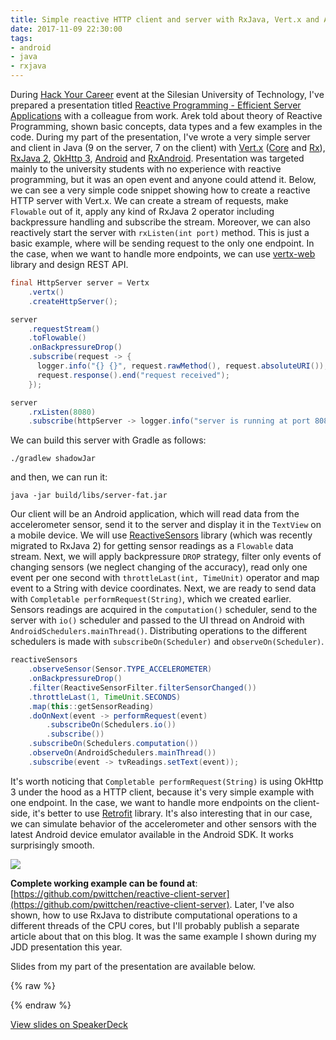 ```yaml
---
title: Simple reactive HTTP client and server with RxJava, Vert.x and Android
date: 2017-11-09 22:30:00
tags:
- android
- java
- rxjava
---
```


During [Hack Your Career](https://www.facebook.com/Hack.your.Career/) event at the Silesian University of Technology, I've prepared a presentation titled [Reactive Programming - Efficient Server Applications](https://speakerdeck.com/pwittchen/reactive-programming-efficient-server-applications) with a colleague from work. Arek told about theory of Reactive Programming, shown basic concepts, data types and a few examples in the code. During my part of the presentation, I've wrote a very simple server and client in Java (9 on the server, 7 on the client) with [Vert.x](http://vertx.io/) ([Core](http://vertx.io/docs/vertx-core/java/) and [Rx](http://vertx.io/docs/vertx-rx/java2/)), [RxJava 2](https://github.com/ReactiveX/RxJava), [OkHttp 3](https://github.com/square/okhttp), [Android](https://www.android.com/) and [RxAndroid](https://github.com/ReactiveX/RxAndroid/). Presentation was targeted mainly to the university students with no experience with reactive programming, but it was an open event and anyone could attend it. Below, we can see a very simple code snippet showing how to create a reactive HTTP server with Vert.x. We can create a stream of requests, make `Flowable` out of it, apply any kind of RxJava 2 operator including backpressure handling and subscribe the stream. Moreover, we can also reactively start the server with `rxListen(int port)` method. This is just a basic example, where will be sending request to the only one endpoint. In the case, when we want to handle more endpoints, we can use [vertx-web](http://vertx.io/docs/vertx-web/java/) library and design REST API.

```java
final HttpServer server = Vertx
    .vertx()
    .createHttpServer();

server
    .requestStream()
    .toFlowable()
    .onBackpressureDrop()
    .subscribe(request -> {
      logger.info("{} {}", request.rawMethod(), request.absoluteURI());
      request.response().end("request received");
    });

server
    .rxListen(8080)
    .subscribe(httpServer -> logger.info("server is running at port 8080..."));
```

We can build this server with Gradle as follows:

```
./gradlew shadowJar
```

and then, we can run it:

```
java -jar build/libs/server-fat.jar
```

Our client will be an Android application, which will read data from the accelerometer sensor, send it to the server and display it in the `TextView` on a mobile device. We will use [ReactiveSensors](https://github.com/pwittchen/ReactiveSensors) library (which was recently migrated to RxJava 2) for getting sensor readings as a `Flowable` data stream. Next, we will apply backpressure `DROP` strategy, filter only events of changing sensors (we neglect changing of the accuracy), read only one event per one second with `throttleLast(int, TimeUnit)` operator and map event to a String with device coordinates. Next, we are ready to send data with `Completable performRequest(String)`, which we created earlier. Sensors readings are acquired in the `computation()` scheduler, send to the server with `io()` scheduler and passed to the UI thread on Android with `AndroidSchedulers.mainThread()`. Distributing operations to the different schedulers is made with `subscribeOn(Scheduler)` and `observeOn(Scheduler)`.

```java
reactiveSensors
    .observeSensor(Sensor.TYPE_ACCELEROMETER)
    .onBackpressureDrop()
    .filter(ReactiveSensorFilter.filterSensorChanged())
    .throttleLast(1, TimeUnit.SECONDS)
    .map(this::getSensorReading)
    .doOnNext(event -> performRequest(event)
        .subscribeOn(Schedulers.io())
        .subscribe())
    .subscribeOn(Schedulers.computation())
    .observeOn(AndroidSchedulers.mainThread())
    .subscribe(event -> tvReadings.setText(event));
```

It's worth noticing that `Completable performRequest(String)` is using OkHttp 3 under the hood as a HTTP client, because it's very simple example with one endpoint. In the case, we want to handle more endpoints on the client-side, it's better to use [Retrofit](https://github.com/square/retrofit) library. It's also interesting that in our case, we can simulate behavior of the accelerometer and other sensors with the latest Android device emulator available in the Android SDK. It works surprisingly smooth.

![](/posts/2017/simple-reactive-http-client-and-server-with-rxjava-vertx-and-android/virtual_sensors.png)

**Complete working example can be found at**: [https://github.com/pwittchen/reactive-client-server](https://github.com/pwittchen/reactive-client-server). Later, I've also shown, how to use RxJava to distribute computational operations to a different threads of the CPU cores, but I'll probably publish a separate article about that on this blog. It was the same example I shown during my JDD presentation this year.

Slides from my part of the presentation are available below.

{% raw %}

<script async class="speakerdeck-embed" data-id="8acf7df50ffc461c8b0e3a6f03199767" data-ratio="1.77777777777778" src="//speakerdeck.com/assets/embed.js"></script>

{% endraw %}

[View slides on SpeakerDeck](https://speakerdeck.com/pwittchen/reactive-programming-efficient-server-applications)
